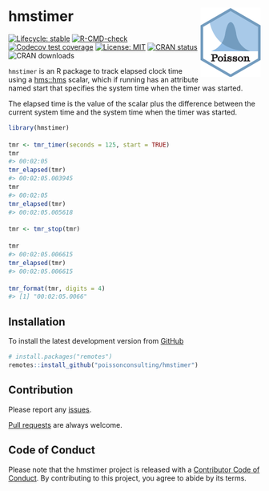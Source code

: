 
<!-- README.md is generated from README.Rmd. Please edit that file -->

# hmstimer <img src="man/figures/logo.png"  style="float: right;" />

<!-- badges: start -->

[![Lifecycle:
stable](https://img.shields.io/badge/lifecycle-stable-brightgreen.svg)](https://lifecycle.r-lib.org/articles/stages.html#stable)
[![R-CMD-check](https://github.com/poissonconsulting/hmstimer/actions/workflows/R-CMD-check.yaml/badge.svg)](https://github.com/poissonconsulting/hmstimer/actions/workflows/R-CMD-check.yaml)
[![Codecov test
coverage](https://codecov.io/gh/poissonconsulting/hmstimer/branch/main/graph/badge.svg)](https://codecov.io/gh/poissonconsulting/hmstimer?branch=main)
[![License:
MIT](https://img.shields.io/badge/License-MIT-green.svg)](https://opensource.org/licenses/MIT)
[![CRAN
status](https://www.r-pkg.org/badges/version/hmstimer)](https://cran.r-project.org/package=hmstimer)
![CRAN downloads](https://cranlogs.r-pkg.org/badges/hmstimer)
<!-- badges: end -->

`hmstimer` is an R package to track elapsed clock time using a
[hms::hms](https://github.com/tidyverse/hms) scalar, which if running
has an attribute named start that specifies the system time when the
timer was started.

The elapsed time is the value of the scalar plus the difference between
the current system time and the system time when the timer was started.

``` r
library(hmstimer)

tmr <- tmr_timer(seconds = 125, start = TRUE)
tmr
#> 00:02:05
tmr_elapsed(tmr)
#> 00:02:05.003945
tmr
#> 00:02:05
tmr_elapsed(tmr)
#> 00:02:05.005618

tmr <- tmr_stop(tmr)

tmr
#> 00:02:05.006615
tmr_elapsed(tmr)
#> 00:02:05.006615

tmr_format(tmr, digits = 4)
#> [1] "00:02:05.0066"
```

## Installation

To install the latest development version from
[GitHub](https://github.com/poissonconsulting/hmstimer)

``` r
# install.packages("remotes")
remotes::install_github("poissonconsulting/hmstimer")
```

## Contribution

Please report any
[issues](https://github.com/poissonconsulting/hmstimer/issues).

[Pull requests](https://github.com/poissonconsulting/hmstimer/pulls) are
always welcome.

## Code of Conduct

Please note that the hmstimer project is released with a [Contributor
Code of
Conduct](https://contributor-covenant.org/version/2/0/CODE_OF_CONDUCT.html).
By contributing to this project, you agree to abide by its terms.
